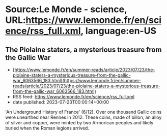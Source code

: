 # Source:Le Monde - science, URL:https://www.lemonde.fr/en/science/rss_full.xml, language:en-US

## The Piolaine staters, a mysterious treasure from the Gallic War
 - [https://www.lemonde.fr/en/summer-reads/article/2023/07/23/the-piolaine-staters-a-mysterious-treasure-from-the-gallic-war_6063566_183.html](https://www.lemonde.fr/en/summer-reads/article/2023/07/23/the-piolaine-staters-a-mysterious-treasure-from-the-gallic-war_6063566_183.html)
 - RSS feed: https://www.lemonde.fr/en/science/rss_full.xml
 - date published: 2023-07-23T00:00:14+00:00

'An Underground History of France' (6/12). Over one thousand Gallic coins were unearthed near Rennes in 2012. These coins, made of billon, an alloy of silver and copper, were minted by two Armorican peoples and likely buried when the Roman legions arrived.

